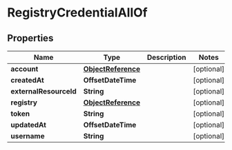 

# RegistryCredentialAllOf


## Properties

Name | Type | Description | Notes
------------ | ------------- | ------------- | -------------
**account** | [**ObjectReference**](ObjectReference.md) |  |  [optional]
**createdAt** | **OffsetDateTime** |  |  [optional]
**externalResourceId** | **String** |  |  [optional]
**registry** | [**ObjectReference**](ObjectReference.md) |  |  [optional]
**token** | **String** |  |  [optional]
**updatedAt** | **OffsetDateTime** |  |  [optional]
**username** | **String** |  |  [optional]



